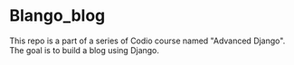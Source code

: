 # Blango_blog
This repo is a part of a series of Codio course named "Advanced Django". The goal is to build a blog using Django.
